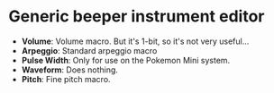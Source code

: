 # Generic beeper instrument editor

- **Volume**: Volume macro. But it's 1-bit, so it's not very useful...
- **Arpeggio**: Standard arpeggio macro
- **Pulse Width**: Only for use on the Pokemon Mini system.
- **Waveform**: Does nothing.
- **Pitch**: Fine pitch macro.
